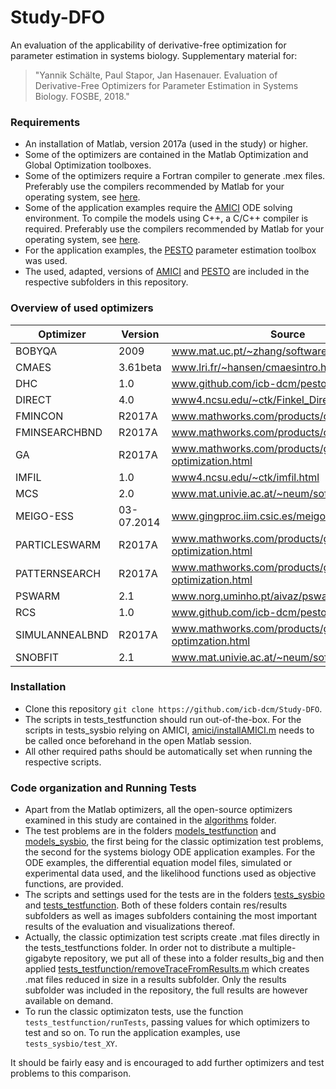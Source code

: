 # Study-DFO

An evaluation of the applicability of derivative-free optimization for parameter estimation in systems biology. Supplementary material for:

> "Yannik Schälte, Paul Stapor, Jan Hasenauer. Evaluation of Derivative-Free Optimizers for Parameter Estimation in Systems Biology. FOSBE, 2018."

### Requirements

* An installation of Matlab, version 2017a (used in the study) or higher.
* Some of the optimizers are contained in the Matlab Optimization and Global Optimization toolboxes.
* Some of the optimizers require a Fortran compiler to generate .mex files. Preferably use the compilers recommended by Matlab for your operating system, see [here](https://de.mathworks.com/help/matlab/write-fortran-mex-files.html).
* Some of the application examples require the [AMICI](https://github.com/ICB-DCM/AMICI) ODE solving environment. To compile the models using C++, a C/C++ compiler is required. Preferably use the compilers recommended by Matlab for your operating system, see [here](https://de.mathworks.com/help/matlab/write-cc-mex-files.html).
* For the application examples, the [PESTO](https://github.com/ICB-DCM/PESTO) parameter estimation toolbox was used.
* The used, adapted, versions of [AMICI](amici) and [PESTO](pesto) are included in the respective subfolders in this repository.

### Overview of used optimizers

Optimizer | Version | Source | Literature | Type
--- | --- | --- | --- | ---
BOBYQA | 2009 | www.mat.uc.pt/~zhang/software.html | Powell2009 | local
CMAES | 3.61beta | www.lri.fr/~hansen/cmaesintro.html | Hansen1996 | global
DHC | 1.0 | www.github.com/icb-dcm/pesto | DeLaMazaYur1994 | local
DIRECT | 4.0 | [www4.ncsu.edu/~ctk/Finkel_Direct](https://ncsu.edu/~ctk/Finkel_Direct) | Finkel2003 | global
FMINCON | R2017A | www.mathworks.com/products/optimization.html | ByrdGil2000 | local
FMINSEARCHBND | R2017A | www.mathworks.com/products/optimization.html | NelderMea1965 | local
GA | R2017A | www.mathworks.com/products/global-optimization.html | Mitchell1998 | global
IMFIL | 1.0 | [www4.ncsu.edu/~ctk/imfil.html](https://ncsu.edu/~ctk/imfil.html) | Kelley2011 | local
MCS | 2.0 | www.mat.univie.ac.at/~neum/software/mcs | Huyer1999 | global
MEIGO-ESS | 03-07.2014 | www.gingproc.iim.csic.es/meigo.html | EgeaHen2014 | hybrid
PARTICLESWARM | R2017A | www.mathworks.com/products/global-optimization.html | Eberhardt1995 | global
PATTERNSEARCH | R2017A | www.mathworks.com/products/global-optimization.html | Torczon1997 | local
PSWARM | 2.1 | www.norg.uminho.pt/aivaz/pswarm | VazVic2009 | global
RCS | 1.0 | www.github.com/icb-dcm/pesto | - | local
SIMULANNEALBND | R2017A | www.mathworks.com/products/global-optimzation.html | KirkpatrickGel1983 | local
SNOBFIT | 2.1 | www.mat.univie.ac.at/~neum/software/mcs | Huyer2008 | global

### Installation

* Clone this repository ``git clone https://github.com/icb-dcm/Study-DFO``.
* The scripts in tests_testfunction should run out-of-the-box. For the scripts in tests_sysbio relying on AMICI, [amici/installAMICI.m](amici/installAMICI.m) needs to be called once beforehand in the open Matlab session.
* All other required paths should be automatically set when running the respective scripts.

### Code organization and Running Tests

* Apart from the Matlab optimizers, all the open-source optimizers examined in this study are contained in the [algorithms](algorithms) folder.
* The test problems are in the folders [models_testfunction](models_testfunction) and [models_sysbio](models_sysbio), the first being for the classic optimization test problems, the second for the systems biology ODE application examples. For the ODE examples, the differential equation model files, simulated or experimental data used, and the likelihood functions used as objective functions, are provided.
* The scripts and settings used for the tests are in the folders [tests_sysbio](tests_sysbio) and [tests_testfunction](tests_testfunction). Both of these folders contain res/results subfolders as well as images subfolders containing the most important results of the evaluation and visualizations thereof.
* Actually, the classic optimization test scripts create .mat files directly in the tests_testfunctions folder. In order not to distribute a multiple-gigabyte repository, we put all of these into a folder results_big and then applied [tests_testfunction/removeTraceFromResults.m](tests_testfunction/removeTraceFromResults.m) which creates .mat files reduced in size in a results subfolder. Only the results subfolder was included in the repository, the full results are however available on demand.
* To run the classic optimizaton tests, use the function ``tests_testfunction/runTests``, passing values for which optimizers to test and so on. To run the application examples, use ``tests_sysbio/test_XY``.

It should be fairly easy and is encouraged to add further optimizers and test problems to this comparison.
